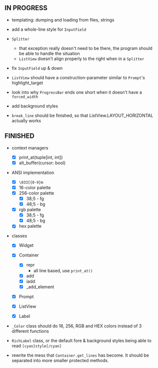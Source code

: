 IN PROGRESS
-----------

* templating: dumping and loading from files, strings

* add a whole-line style for `InputField`

* `Splitter`
    - that exception really doesn't need to be there, the program should be able to handle the situation
    - `ListView` doesn't align properly to the right when in a `Splitter`

* fix `InputField` up & down

* `ListView` should have a construction-parameter similar to `Prompt`'s highlight_target

* look into why `ProgressBar` ends one short when it doesn't have a `forced_width`

* add background styles

* `break_line` should be finished, so that ListView.LAYOUT_HORIZONTAL actually works


FINISHED
--------

* context managers
    - [x] print_at(tuple[int, int])
    - [x] alt_buffer(cursor: bool)

* ANSI implementation
    - [x] `\033[{0-9}m`
    - [x] 16-color palette
    - [x] 256-color palette
        + [x] 38;5 - fg
        + [x] 48;5 - bg

    - [x] rgb palette
        + [x] 38;5 - fg
        + [x] 48;5 - bg

    - [x] hex palette

* classes
    - [x] Widget

    - [x] Container
        + [x] repr
            * all line based, use `print_at()`
        + [x] add
        + [x] iadd
        + [x] \_add_element

    - [x] Prompt
    - [x] ListView
    - [x] Label

* `_Color` class should do 16, 256, RGB and HEX colors instead of 3 different functions

* `RichLabel` class, or the default fore & background styles being able to read `[cyan]style[/cyan]`

* rewrite the mess that `Container.get_lines` has become. It should be separated into more smaller protected methods.
